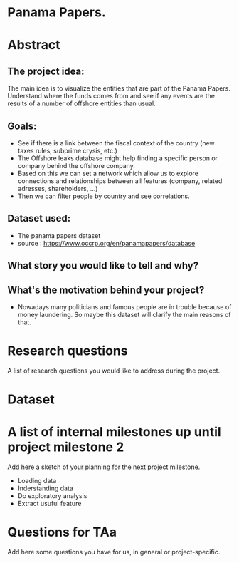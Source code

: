 # Panama Papers.

# Abstract
## The project idea:
The main idea is to visualize the entities that are part of the Panama Papers. Understand where the funds comes from and see if any events are the results of a number of offshore entities than usual.

## Goals:
- See if there is a link between the fiscal context of the country (new taxes rules, subprime crysis, etc.)
- The Offshore leaks database might help finding a specific person or company behind the offshore company.
- Based on this we can set a network which allow us to explore connections and relationships between all features (company, related adresses, shareholders, …) 
- Then we can filter people by country and see correlations.
## Dataset used:
- The panama papers dataset
- source : https://www.occrp.org/en/panamapapers/database
## What story you would like to tell and why?

## What's the motivation behind your project?
- Nowadays many politicians and famous people are in trouble because of money laundering. So maybe this dataset will clarify the main reasons of that.   

# Research questions
A list of research questions you would like to address during the project.

# Dataset


# A list of internal milestones up until project milestone 2
Add here a sketch of your planning for the next project milestone.
- Loading data
- Inderstanding data
- Do exploratory analysis
- Extract usuful feature

# Questions for TAa
Add here some questions you have for us, in general or project-specific.
